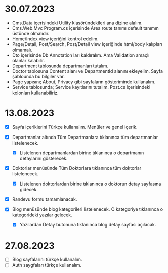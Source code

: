 # 30.07.2023

- Cms.Data içerisindeki Utility klasöründekileri ana dizine alalım.
- Cms.Web.Mvc Program.cs içerisinde Area route tanımı default tanımın üstünde olmalıdır.
- Home/Index view içeriğini kontrol edelim.
- Page/Detail, Post/Search, Post/Detail view içeriğinde html/body kalıpları olmamalı.
- Dto içerisinde Db Annotation ları kaldıralım. Ama Validation amaçlı olanlar kalabilir.
- Department tablosunda departmanları tutalım.
- Doctor tablosuna Content alanı ve DepartmentId alanını ekleyelim. Sayfa şablounda bu bilgiler var.
- Page yapısını; About, Privacy gibi sayfaların gösteriminde kullanalım.
- Service tablosunda; Service kayıtlarını tutalım. Post.cs içerisindeki kolonları kullanabiliriz.

# 13.08.2023

- [x] Sayfa içeriklerini Türkçe kullanalım. Menüler ve genel içerik.
- [x] Departmanlar altında Tüm Departmanlara tıklanınca tüm departmanlar listelenecek.
    - [x] Listelenen departmanlardan birine tıklanınca o departmanın detaylarını gösterecek.
- [x] Doktorlar menüsünde Tüm Doktorlara tıklanınca tüm doktorlar listelenecek.
    - [x] Listelenen doktorlardan birine tıklanınca o doktorun detay sayfasına gidecek.

- [x] Randevu formu tamamlanacak.

- [x] Blog menüsünde blog kategorileri listelenecek. O kategoriye tıklanınca o kategorideki yazılar gelecek. 
    - [x] Yazılardan Detay butonuna tıklanınca blog detay sayfası açılacak.


# 27.08.2023
- [ ] Blog sayfalarını türkçe kullanalım.
- [ ] Auth saygfaları türkçe kullanalım.